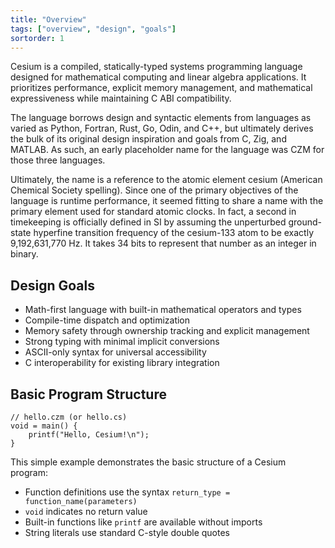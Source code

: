 ```yaml
---
title: "Overview"
tags: ["overview", "design", "goals"]
sortorder: 1
---
```


Cesium is a compiled, statically-typed systems programming language designed for mathematical computing and linear algebra applications. It prioritizes performance, explicit memory management, and mathematical expressiveness while maintaining C ABI compatibility.

The language borrows design and syntactic elements from languages as varied as Python, Fortran, Rust, Go, Odin, and C++, but ultimately derives the bulk of its original design inspiration and goals from C, Zig, and MATLAB. As such, an early placeholder name for the language was CZM for those three languages.

Ultimately, the name is a reference to the atomic element cesium (American Chemical Society spelling). Since one of the primary objectives of the language is runtime performance, it seemed fitting to share a name with the primary element used for standard atomic clocks. In fact, a second in timekeeping is officially defined in SI by assuming the unperturbed ground-state hyperfine transition frequency of the cesium-133 atom to be exactly 9,192,631,770 Hz. It takes 34 bits to represent that number as an integer in binary.

## Design Goals

- Math-first language with built-in mathematical operators and types
- Compile-time dispatch and optimization
- Memory safety through ownership tracking and explicit management
- Strong typing with minimal implicit conversions
- ASCII-only syntax for universal accessibility
- C interoperability for existing library integration

## Basic Program Structure

```cesium
// hello.czm (or hello.cs)
void = main() {
    printf("Hello, Cesium!\n");
}
```

This simple example demonstrates the basic structure of a Cesium program:

- Function definitions use the syntax `return_type = function_name(parameters)`
- `void` indicates no return value
- Built-in functions like `printf` are available without imports
- String literals use standard C-style double quotes
